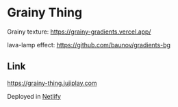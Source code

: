 
# Grainy Thing

Grainy texture:
https://grainy-gradients.vercel.app/

lava-lamp effect:
https://github.com/baunov/gradients-bg

## Link

https://grainy-thing.jujiplay.com

Deployed in [Netlify](https://www.netlify.com/)
